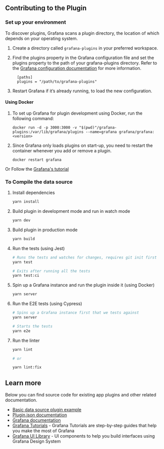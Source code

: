 ## Contributing to the Plugin

### Set up your environment

To discover plugins, Grafana scans a plugin directory, the location of which depends on your operating system.

   1. Create a directory called `grafana-plugins` in your preferred workspace.

   2. Find the plugins property in the Grafana configuration file and set the plugins property to the path of your grafana-plugins directory. Refer to the [Grafana configuration documentation](https://grafana.com/docs/grafana/latest/setup-grafana/configure-grafana/#plugins) for more information.

      ```
        [paths]
        plugins = "/path/to/grafana-plugins"
      ```

   3. Restart Grafana if it’s already running, to load the new configuration.

#### Using Docker
  1. To set up Grafana for plugin development using Docker, run the following command:
      ```
      docker run -d -p 3000:3000 -v "$(pwd)"/grafana-plugins:/var/lib/grafana/plugins --name=grafana grafana/grafana:<version>
      ```

  2. Since Grafana only loads plugins on start-up, you need to restart the container whenever you add or remove a plugin.

      ```
     docker restart grafana
     ```

Or Follow the [Grafana's tutorial](https://grafana.com/tutorials/build-a-data-source-plugin/#set-up-your-environment)


### To Compile the data source

1. Install dependencies

   ```bash
   yarn install
   ```

2. Build plugin in development mode and run in watch mode

   ```bash
   yarn dev
   ```

3. Build plugin in production mode

   ```bash
   yarn build
   ```

4. Run the tests (using Jest)

   ```bash
   # Runs the tests and watches for changes, requires git init first
   yarn test

   # Exits after running all the tests
   yarn test:ci
   ```

5. Spin up a Grafana instance and run the plugin inside it (using Docker)

   ```bash
   yarn server
   ```

6. Run the E2E tests (using Cypress)

   ```bash
   # Spins up a Grafana instance first that we tests against
   yarn server

   # Starts the tests
   yarn e2e
   ```

7. Run the linter

   ```bash
   yarn lint

   # or

   yarn lint:fix
   ```



## Learn more

Below you can find source code for existing app plugins and other related documentation.

- [Basic data source plugin example](https://github.com/grafana/grafana-plugin-examples/tree/master/examples/datasource-basic#readme)
- [Plugin.json documentation](https://grafana.com/docs/grafana/latest/developers/plugins/metadata/)
- [Grafana documentation](https://grafana.com/docs/)
- [Grafana Tutorials](https://grafana.com/tutorials/) - Grafana Tutorials are step-by-step guides that help you make the most of Grafana
- [Grafana UI Library](https://developers.grafana.com/ui) - UI components to help you build interfaces using Grafana Design System
